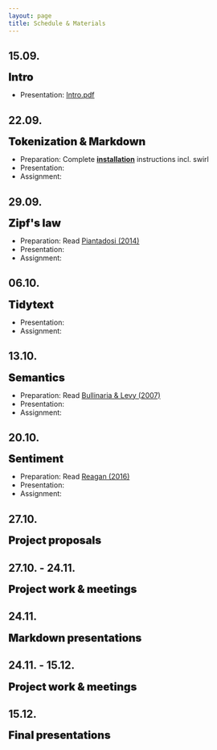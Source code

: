 ```yaml
---
layout: page
title: Schedule & Materials
---
```


<style>
e {
  font-size: 1.5em;
  font-weight: 900;
}
</style>

## 15.09.

<e>Intro</e>

- Presentation: <a href="https://dwulff.github.io/NLP_2020Autumn/assets/key/Intro.pdf">Intro.pdf</a>

## 22.09.

<e>Tokenization & Markdown</e>

- Preparation: Complete <a href="menu/installation"><b>installation</b></a> instructions incl. swirl
- Presentation:
- Assignment:

## 29.09.

<e>Zipf's law</e>

- Preparation: Read <a href="https://dwulff.github.io/NLP_2020Autumn/assets/pdf/Piantadosi2014.pdf">Piantadosi (2014)</a>
- Presentation:
- Assignment:

## 06.10.

<e>Tidytext</e>

- Presentation:
- Assignment:

<!---Doodle--->

## 13.10.

<e>Semantics</e>

- Preparation: Read <a href="https://dwulff.github.io/NLP_2020Autumn/assets/pdf/Bullinaria&Levy2007.pdf">Bullinaria & Levy (2007)</a>
- Presentation:
- Assignment:

## 20.10.

<e>Sentiment</e>

- Preparation: Read <a href="https://dwulff.github.io/NLP_2020Autumn/assets/pdf/Reagan2016.pdf">Reagan (2016)</a>
- Presentation:
- Assignment:

## 27.10.

<e>Project proposals</e>

## 27.10. - 24.11.

<e>Project work & meetings</e>

## 24.11.

<e>Markdown presentations</e>

## 24.11. - 15.12.

<e>Project work & meetings</e>

## 15.12.

<e>Final presentations</e>
